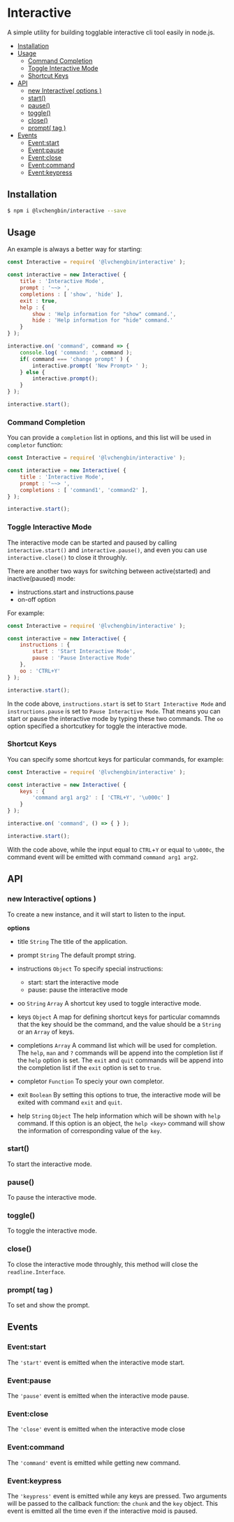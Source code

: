 # Interactive

A simple utility for building togglable interactive cli tool easily in node.js.

<!-- vim-markdown-toc GFM -->

* [Installation](#installation)
* [Usage](#usage)
    * [Command Completion](#command-completion)
    * [Toggle Interactive Mode](#toggle-interactive-mode)
    * [Shortcut Keys](#shortcut-keys)
* [API](#api)
    * [new Interactive( options )](#new-interactive-options-)
    * [start()](#start)
    * [pause()](#pause)
    * [toggle()](#toggle)
    * [close()](#close)
    * [prompt( tag )](#prompt-tag-)
* [Events](#events)
    * [Event:start](#eventstart)
    * [Event:pause](#eventpause)
    * [Event:close](#eventclose)
    * [Event:command](#eventcommand)
    * [Event:keypress](#eventkeypress)

<!-- vim-markdown-toc -->

## Installation

```bash
$ npm i @lvchengbin/interactive --save
```
## Usage

An example is always a better way for starting:

```js
const Interactive = require( '@lvchengbin/interactive' );

const interactive = new Interactive( {
    title : 'Interactive Mode',
    prompt : '~~> ',
    completions : [ 'show', 'hide' ],
    exit : true,
    help : {
        show : 'Help information for "show" command.',
        hide : 'Help information for "hide" command.'
    }
} );

interactive.on( 'command', command => {
    console.log( 'command: ', command );
    if( command === 'change prompt' ) {
        interactive.prompt( 'New Prompt> ' );
    } else {
        interactive.prompt();
    }
} );

interactive.start();
```

### Command Completion

You can provide a `completion` list in options, and this list will be used in `completor` function:

```js
const Interactive = require( '@lvchengbin/interactive' );

const interactive = new Interactive( {
    title : 'Interactive Mode',
    prompt : '~~> ',
    completions : [ 'command1', 'command2' ],
} );

interactive.start();
```

### Toggle Interactive Mode

The interactive mode can be started and paused by calling `interactive.start()` and `interactive.pause()`, and even you can use `interactive.close()` to close it throughly.

There are another two ways for switching between active(started) and inactive(paused) mode:
 - instructions.start and instructions.pause
 - on-off option

For example: 

```js
const Interactive = require( '@lvchengbin/interactive' );

const interactive = new Interactive( {
    instructions : {
        start : 'Start Interactive Mode',
        pause : 'Pause Interactive Mode'
    },
    oo : 'CTRL+Y'
} );

interactive.start();
```

In the code above, `instructions.start` is set to `Start Interactive Mode` and `instructions.pause` is set to `Pause Interactive Mode`. That means you can start or pause the interactive mode by typing these two commands. The `oo` option specified a shortcutkey for toggle the interactive mode.

### Shortcut Keys

You can specify some shortcut keys for particular commands, for example:

```js
const Interactive = require( '@lvchengbin/interactive' );

const interactive = new Interactive( {
    keys : {
        'command arg1 arg2' : [ 'CTRL+Y', '\u000c' ]
    }
} );

interactive.on( 'command', () => { } );

interactive.start();
```

With the code above, while the input equal to `CTRL`+`Y` or equal to `\u000c`, the command event will be emitted with command `command arg1 arg2`.


## API

### new Interactive( options )

To create a new instance, and it will start to listen to the input.

**options**

 - title `String`
    The title of the application.

 - prompt `String`
    The default prompt string.

 - instructions `Object`
    To specify special instructions:
    * start: start the interactive mode
    * pause: pause the interactive mode

 - oo `String` `Array`
    A shortcut key used to toggle interactive mode.

 - keys `Object`
    A map for defining shortcut keys for particular comamnds that the key should be the command, and the value should be a `String` or an `Array` of keys.

 - completions `Array`
    A command list which will be used for completion. The `help`, `man` and `?` commands will be append into the completion list if the `help` option is set. The `exit` and `quit` commands will be append into the completion list if the `exit` option is set to `true`.

 - completor `Function`
    To speciy your own completor.

 - exit `Boolean`
    By setting this options to true, the interactive mode will be exited with command `exit` and `quit`.

 - help `String` `Object`
    The help information which will be shown with `help` command. If this option is an object, the `help <key>` command will show the information of corresponding value of the `key`.

### start()

 To start the interactive mode.

### pause()

 To pause the interactive mode.

### toggle()

 To toggle the interactive mode.

### close()

 To close the interactive mode throughly, this method will close the `readline.Interface`.

### prompt( tag )

 To set and show the prompt.

## Events

### Event:start

 The `'start'` event is emitted when the interactive mode start.

### Event:pause

 The `'pause'` event is emitted when the interactive mode pause.

### Event:close

 The `'close'` event is emitted when the interactive mode close

### Event:command

 The `'command'` event is emitted while getting new command.

### Event:keypress

 The `'keypress'` event is emitted while any keys are pressed. Two arguments will be passed to the callback function: the `chunk` and the `key` object. This event is emitted all the time even if the interactive moid is paused.

